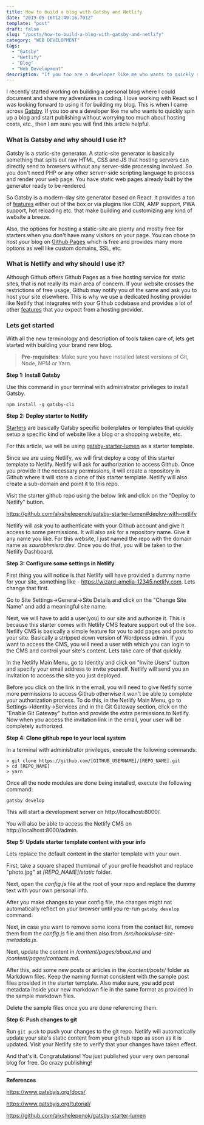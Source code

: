 ```yaml
---
title: How to build a blog with Gatsby and Netlify
date: "2019-05-16T12:49:16.701Z"
template: "post"
draft: false
slug: "/posts/how-to-build-a-blog-with-gatsby-and-netlify"
category: "WEB DEVELOPMENT"
tags:
  - "Gatsby"
  - "Netlify"
  - "Blog"
  - "Web Development"
description: "If you too are a developer like me who wants to quickly spin up a blog and start publishing without worrying too much about hosting costs, etc., then I am sure you will find this article helpful."
---
```


I recently started working on building a personal blog where I could document and share my adventures in coding. I love working with React so I was looking forward to using it for building my blog. This is when I came across [Gatsby](https://www.gatsbyjs.org). If you too are a developer like me who wants to quickly spin up a blog and start publishing without worrying too much about hosting costs, etc., then I am sure you will find this article helpful.

### What is Gatsby and why should I use it?

Gatsby is a static-site generator. A static-site generator is basically something that spits out raw HTML, CSS and JS that hosting servers can directly send to browsers without any server-side processing involved. So you don't need PHP or any other server-side scripting language to process and render your web page. You have static web pages already built by the generator ready to be rendered.

So Gatsby is a modern-day site generator based on React. It provides a ton of [features](https://www.gatsbyjs.org/features/) either out of the box or via plugins like CDN, AMP support, PWA support, hot reloading etc. that make building and customizing any kind of website a breeze.

Also, the options for hosting a static-site are plenty and mostly free for starters when you don't have many visitors on your page. You can chose to host your blog on [Github Pages](https://pages.github.com/) which is free and provides many more options as well like custom domains, SSL, etc.

### What is Netlify and why should I use it?

Although Github offers Github Pages as a free hosting service for static sites, that is not really its main area of concern. If your website crosses the restrictions of free usage, Github may notify you of the same and ask you to host your site elsewhere. This is why we use a dedicated hosting provider like Netlify that integrates with your Github codebase and provides a lot of other [features](https://www.netlify.com/github-pages-vs-netlify/) that you expect from a hosting provider.

### Lets get started

With all the new terminology and description of tools taken care of, lets get started with building your brand new blog.

> **Pre-requisites**: Make sure you have installed latest versions of Git, Node, NPM or Yarn.

**Step 1: Install Gatsby**

Use this command in your terminal with administrator privileges to install Gatsby.

```
npm install -g gatsby-cli
```

**Step 2: Deploy starter to Netlify**

[Starters](https://www.gatsbyjs.org/docs/starters/) are basically Gatsby specific boilerplates or templates that quickly setup a specific kind of website like a blog or a shopping website, etc.

For this article, we will be using [gatsby-starter-lumen](http://github.com/alxshelepenok/gatsby-starter-lumen) as a starter template.

Since we are using Netlify, we will first deploy a copy of this starter template to Netlify. Netlify will ask for authorization to access Github. Once you provide it the necessary permissions, it will create a repository in Github where it will store a clone of this starter template. Netlify will also create a sub-domain and point it to this repo.

Visit the starter github repo using the below link and click on the "Deploy to Netlify" button.

https://github.com/alxshelepenok/gatsby-starter-lumen#deploy-with-netlify

Netlify will ask you to authenticate with your Github account and give it access to some permissions. It will also ask for a repository name. Give it any name you like. For this website, I just named the repo with the domain name as _saurabhmisra.dev_. Once you do that, you will be taken to the Netlify Dashboard.

**Step 3: Configure some settings in Netlify**

First thing you will notice is that Netlify will have provided a dummy name for your site, something like - https://wizard-amelia-12345.netlify.com. Lets change that first.

Go to Site Settings->General->Site Details and click on the "Change Site Name" and add a meaningful site name.

Next, we will have to add a user(you) to our site and authorize it. This is because this starter comes with Netlify CMS feature support out of the box. Netlify CMS is basically a simple feature for you to add pages and posts to your site. Basically a stripped down version of Wordpress admin. If you want to access the CMS, you will need a user with which you can login to the CMS and control your site's content. Lets take care of that quickly.

In the Netlify Main Menu, go to Identity and click on "Invite Users" button and specify your email address to invite yourself. Netlify will send you an invitation to access the site you just deployed.

Before you click on the link in the email, you will need to give Netlify some more permissions to access Github otherwise it won't be able to complete your authorization process. To do this, in the Netlify Main Menu, go to Settings->Identity->Services and in the Git Gateway section, click on the "Enable Git Gateway" button and provide the extra permissions to Netlify. Now when you access the invitation link in the email, your user will be completely authorized.

**Step 4: Clone github repo to your local system**

In a terminal with administrator privileges, execute the following commands:

```
> git clone https://github.com/[GITHUB_USERNAME]/[REPO_NAME].git
> cd [REPO_NAME]
> yarn
```

Once all the node modules are done being installed, execute the following command:

```
gatsby develop
```

This will start a development server on http://localhost:8000/.

You will also be able to access the Netlify CMS on http://localhost:8000/admin.

**Step 5: Update starter template content with your info**

Lets replace the default content in the starter template with your own.

First, take a square shaped thumbnail of your profile headshot and replace "photo.jpg" at _[REPO_NAME]/static_ folder.

Next, open the _config.js_ file at the root of your repo and replace the dummy text with your own personal info.

After you make changes to your config file, the changes might not automatically reflect on your browser until you re-run `gatsby develop` command.

Next, in case you want to remove some icons from the contact list, remove them from the _config.js_ file and then also from _/src/hooks/use-site-metadata.js_.

Next, update the content in _/content/pages/about.md_ and _/content/pages/contacts.md_.

After this, add some new posts or articles in the _/content/posts/_ folder as Markdown files. Keep the naming format consistent with the sample post files provided in the starter template. Also make sure, you add post metadata inside your new markdown file in the same format as provided in the sample markdown files.

Delete the sample files once you are done referencing them.

**Step 6: Push changes to git**

Run `git push` to push your changes to the git repo. Netlify will automatically update your site's static content from your github repo as soon as it is updated. Visit your Netlify site to verify that your changes have taken effect.

And that's it. Congratulations! You just published your very own personal blog for free. Go crazy publishing!

---

**References**

https://www.gatsbyjs.org/docs/

https://www.gatsbyjs.org/tutorial/

https://github.com/alxshelepenok/gatsby-starter-lumen
